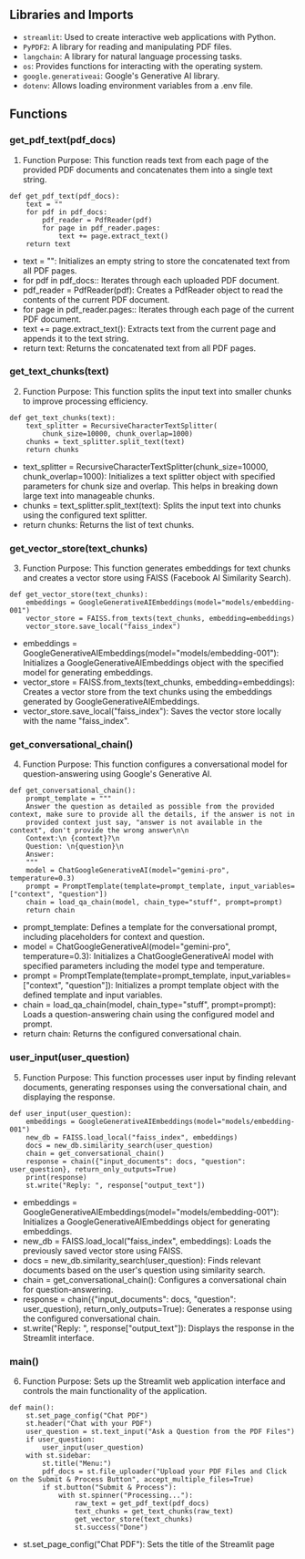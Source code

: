 ## Libraries and Imports

- `streamlit`: Used to create interactive web applications with Python.
- `PyPDF2`: A library for reading and manipulating PDF files.
- `langchain`: A library for natural language processing tasks.
- `os`: Provides functions for interacting with the operating system.
- `google.generativeai`: Google's Generative AI library.
- `dotenv`: Allows loading environment variables from a .env file.

## Functions

### get_pdf_text(pdf_docs)

1. Function Purpose: This function reads text from each page of the provided PDF documents and concatenates them into a single text string.

```
def get_pdf_text(pdf_docs):
    text = ""
    for pdf in pdf_docs:
        pdf_reader = PdfReader(pdf)
        for page in pdf_reader.pages:
            text += page.extract_text()
    return text
```

- text = "": Initializes an empty string to store the concatenated text from all PDF pages.
- for pdf in pdf_docs:: Iterates through each uploaded PDF document.
- pdf_reader = PdfReader(pdf): Creates a PdfReader object to read the contents of the current PDF document.
- for page in pdf_reader.pages:: Iterates through each page of the current PDF document.
- text += page.extract_text(): Extracts text from the current page and appends it to the text string.
- return text: Returns the concatenated text from all PDF pages.

### get_text_chunks(text)

2. Function Purpose: This function splits the input text into smaller chunks to improve processing efficiency.

```
def get_text_chunks(text):
    text_splitter = RecursiveCharacterTextSplitter(
        chunk_size=10000, chunk_overlap=1000)
    chunks = text_splitter.split_text(text)
    return chunks
```

- text_splitter = RecursiveCharacterTextSplitter(chunk_size=10000, chunk_overlap=1000): Initializes a text splitter object with specified parameters for chunk size and overlap. This helps in breaking down large text into manageable chunks.
- chunks = text_splitter.split_text(text): Splits the input text into chunks using the configured text splitter.
- return chunks: Returns the list of text chunks.

### get_vector_store(text_chunks)

3. Function Purpose: This function generates embeddings for text chunks and creates a vector store using FAISS (Facebook AI Similarity Search).

```
def get_vector_store(text_chunks):
    embeddings = GoogleGenerativeAIEmbeddings(model="models/embedding-001")
    vector_store = FAISS.from_texts(text_chunks, embedding=embeddings)
    vector_store.save_local("faiss_index")
```

- embeddings = GoogleGenerativeAIEmbeddings(model="models/embedding-001"): Initializes a GoogleGenerativeAIEmbeddings object with the specified model for generating embeddings.
- vector_store = FAISS.from_texts(text_chunks, embedding=embeddings): Creates a vector store from the text chunks using the embeddings generated by GoogleGenerativeAIEmbeddings.
- vector_store.save_local("faiss_index"): Saves the vector store locally with the name "faiss_index".

### get_conversational_chain()

4. Function Purpose: This function configures a conversational model for question-answering using Google's Generative AI.

```
def get_conversational_chain():
    prompt_template = """
    Answer the question as detailed as possible from the provided context, make sure to provide all the details, if the answer is not in
    provided context just say, "answer is not available in the context", don't provide the wrong answer\n\n
    Context:\n {context}?\n
    Question: \n{question}\n
    Answer:
    """
    model = ChatGoogleGenerativeAI(model="gemini-pro", temperature=0.3)
    prompt = PromptTemplate(template=prompt_template, input_variables=["context", "question"])
    chain = load_qa_chain(model, chain_type="stuff", prompt=prompt)
    return chain
```

- prompt_template: Defines a template for the conversational prompt, including placeholders for context and question.
- model = ChatGoogleGenerativeAI(model="gemini-pro", temperature=0.3): Initializes a ChatGoogleGenerativeAI model with specified parameters including the model type and temperature.
- prompt = PromptTemplate(template=prompt_template, input_variables=["context", "question"]): Initializes a prompt template object with the defined template and input variables.
- chain = load_qa_chain(model, chain_type="stuff", prompt=prompt): Loads a question-answering chain using the configured model and prompt.
- return chain: Returns the configured conversational chain.

### user_input(user_question)

5. Function Purpose: This function processes user input by finding relevant documents, generating responses using the conversational chain, and displaying the response.
   
```
def user_input(user_question):
    embeddings = GoogleGenerativeAIEmbeddings(model="models/embedding-001")
    new_db = FAISS.load_local("faiss_index", embeddings)
    docs = new_db.similarity_search(user_question)
    chain = get_conversational_chain()
    response = chain({"input_documents": docs, "question": user_question}, return_only_outputs=True)
    print(response)
    st.write("Reply: ", response["output_text"])
```

- embeddings = GoogleGenerativeAIEmbeddings(model="models/embedding-001"): Initializes a GoogleGenerativeAIEmbeddings object for generating embeddings.
- new_db = FAISS.load_local("faiss_index", embeddings): Loads the previously saved vector store using FAISS.
- docs = new_db.similarity_search(user_question): Finds relevant documents based on the user's question using similarity search.
- chain = get_conversational_chain(): Configures a conversational chain for question-answering.
- response = chain({"input_documents": docs, "question": user_question}, return_only_outputs=True): Generates a response using the configured conversational chain.
- st.write("Reply: ", response["output_text"]): Displays the response in the Streamlit interface.

### main()

6. Function Purpose: Sets up the Streamlit web application interface and controls the main functionality of the application.

```
def main():
    st.set_page_config("Chat PDF")
    st.header("Chat with your PDF")
    user_question = st.text_input("Ask a Question from the PDF Files")
    if user_question:
        user_input(user_question)
    with st.sidebar:
        st.title("Menu:")
        pdf_docs = st.file_uploader("Upload your PDF Files and Click on the Submit & Process Button", accept_multiple_files=True)
        if st.button("Submit & Process"):
            with st.spinner("Processing..."):
                raw_text = get_pdf_text(pdf_docs)
                text_chunks = get_text_chunks(raw_text)
                get_vector_store(text_chunks)
                st.success("Done")
```
- st.set_page_config("Chat PDF"): Sets the title of the Streamlit page





